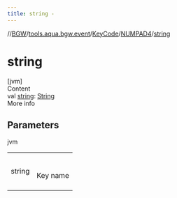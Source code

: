```yaml
---
title: string -
---
```

//[BGW](../../../../index.md)/[tools.aqua.bgw.event](../../index.md)/[KeyCode](../index.md)/[NUMPAD4](index.md)/[string](string.md)



# string  
[jvm]  
Content  
val [string](string.md): [String](https://kotlinlang.org/api/latest/jvm/stdlib/kotlin/-string/index.html)  
More info  


## Parameters  
  
jvm  
  
| | |
|---|---|
| <a name="tools.aqua.bgw.event/KeyCode.NUMPAD4/string/#/PointingToDeclaration/"></a>string| <a name="tools.aqua.bgw.event/KeyCode.NUMPAD4/string/#/PointingToDeclaration/"></a><br><br>Key name<br><br>|
  
  



